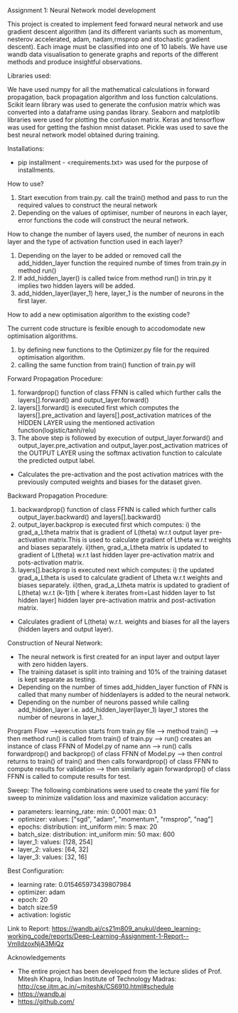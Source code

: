 Assignment 1: Neural Network model development

This project is created to implement feed forward neural network and use gradient descent algorithm (and its different variants such as momentum, nesterov accelerated, adam, nadam,rmsprop and stochastic gradient descent).
Each image must be classified into one of 10 labels.
We have use wandb data visualisation to generate graphs and reports of the different methods and produce insightful observations.

Libraries used:

We have used numpy for all the mathematical calculations in forward propagation, back propagation algorithm and loss function calculations.
Scikit learn library was used to generate the confusion matrix which was converted into a dataframe using pandas library.
Seaborn and matplotlib libraries were used for plotting the confusion matrix.
Keras and tensorflow was used for getting the fashion mnist dataset.
Pickle was used to save the best neural network model obtained during training.

Installations:

* pip installment - <requirements.txt> was used for the purpose of installments.

How to use?

1. Start execution from train.py. call the train() method and pass to run the required values to construct the neural network
2. Depending on the values of optimiser, number of neurons in each layer, error functions the code will construct the neural network.

How to change the number of layers used, the number of neurons in each layer and the type of activation function used in each layer?
1. Depending on the layer to be added or removed call the add_hidden_layer function the required numbe of times from train.py in method run()
2. If add_hidden_layer() is called twice from method run() in trin.py it implies two hidden layers will be added.
3. add_hidden_layer(layer_1) here, layer_1 is the number of neurons in the first layer.

How to add a new optimisation algorithm to the existing code?

The current code structure is fexible enough to accodomodate new optimisation algorithms.
1. by defining new functions to the Optimizer.py file for the required optimisation algorithm.
2. calling the same function from train() function of train.py will 

Forward Propagation Procedure:
1.  forwardprop() function of class FFNN is called which further  calls the layers[].forward() and output_layer.forward()
2.  layers[].forward() is executed first which computes the layers[].pre_activation and layers[].post_activation matrices of the HIDDEN LAYER using the mentioned activation function(logistic/tanh/relu)
3.  The above step is followed by execution of output_layer.forward() and output_layer.pre_activation and output_layer.post_activation matrices of the OUTPUT LAYER using the softmax activation function to calculate the predicted output label.
* Calculates the pre-activation and the post activation matrices with the previously computed weights and biases for the dataset given.

Backward Propagation Procedure:
1. backwardprop() function of class FFNN is called which further calls output_layer.backward() and layers[].backward()
2. output_layer.backprop is executed first which computes:
  i) the grad_a_Ltheta matrix that is gradient of L(theta) w.r.t output layer pre-activation matrix.This is used to calculate gradient of Ltheta w.r.t weights and biases separately.
  ii)then, grad_a_Ltheta matrix is updated to gradient of L(theta) w.r.t last hidden layer pre-activation matrix and pots-activation matrix.
3. layers[].backprop is executed next which computes:
  i) the updated grad_a_Ltheta is used to calculate gradient of Ltheta w.r.t weights and biases separately.
  ii)then, grad_a_Ltheta matrix is updated to gradient of L(theta) w.r.t (k-1)th [ where k iterates from=Last hidden layer to 1st hidden layer] hidden layer pre-activation matrix and post-activation matrix.
* Calculates gradient of L(theta) w.r.t. weights and biases for all the layers (hidden layers and output layer).

Construction of Neural Network: 
* The neural network is first created for an input layer and output layer with zero hidden layers.
*  The training dataset is split into training and 10% of the training dataset is kept separate as testing.
* Depending on the number of times add_hidden_layer function of FNN is called that many number of hiddenlayers is added to the neural network.
* Depending on the number of neurons passed while calling add_hidden_layer i.e. add_hidden_layer(layer_1) layer_1 stores the number of neurons in layer_1.

Program Flow
-->execution starts from train.py file --> method train()
--> then method run() is called from train() of train.py
--> run() creates an instance of class FFNN of Model.py of name ann
--> run() calls forwardprop() and backprop() of class FFNN of Model.py 
--> then control returns to train() of train() and then calls forwardprop() of class FFNN to compute results for validation
--> then similarly again forwardprop() of class FFNN is called to compute results for test.


Sweep:
The following combinations were used to create the yaml file for sweep to minimize validation loss and maximize validation accuracy:
* parameters:
  learning_rate:
    min: 0.0001
    max: 0.1
 * optimizer:
    values: ["sgd", "adam", "momentum", "rmsprop", "nag"]
 * epochs:
    distribution: int_uniform
    min: 5
    max: 20
 * batch_size:
    distribution: int_uniform
    min: 50
    max: 600
* layer_1:
    values: [128, 254]
*  layer_2:
    values: [64, 32]
* layer_3:
    values: [32, 16]

Best Configuration:
* learning rate: 0.015465973439807984
* optimizer: adam 
* epoch: 20
* batch size:59
* activation: logistic


Link to Report:
https://wandb.ai/cs21m809_anukul/deep_learning-working_code/reports/Deep-Learning-Assignment-1-Report--VmlldzoxNjA3MjQz

Acknowledgements
* The entire project has been developed from the lecture slides of Prof. Mitesh Khapra, Indian Institute of Technology Madras: http://cse.iitm.ac.in/~miteshk/CS6910.html#schedule
* https://wandb.ai
* https://github.com/
                      
